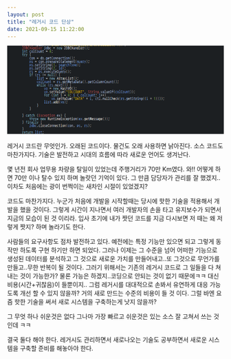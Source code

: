 ```yaml
---
layout: post
title: "레거시 코드 단상"
date: 2021-09-15 11:22:00
---
```

![legacy-code](/assets/images/legacy-code.png)

레거시 코드란 무엇인가. 오래된 코드이다. 물건도 오래 사용하면 낡아진다. 소스 코드도 마찬가지다. 기술은 발전하고 시대의 흐름에 따라 새로운 언어도 생겨난다.

몇 년전 회사 업무용 차량을 탈일이 있었는데 주행거리가 70만 Km였다. 와!! 어떻게 하면 70만 이나 탈수 있지 하며 놀랏던 기억이 있다. 그 만큼 담당자가 관리를 잘 했겠지.. 이차도 처음에는 광이 번쩍이는 새차인 시절이 있었겠지?

코드도 마찬가지다. 누군가 처음에 개발을 시작할때는 당시에 핫한 기술을 적용해서 개발을 했을 것이다. 그렇게 시간이 지나면서 여러 개발자의 손을 타고 유지보수가 되면서 지금의 모습이 된 것 이리라. 입사 초기에 내가 짯던 코드를 지금 다시보면 저 때는 왜 저렇게 짯지? 하며 놀라기도 한다.

사람들의 요구사항도 점차 발전하고 있다. 예전에는 특정 기능만 있으면 되고 그렇게 동작만 하도록 구현 하기만 하면 되었다. 그러나 이제는 그 수준을 넘어 어떠한 기능으로 생성된 데이터를 분석하고 그 것으로 새로운 가치를 만들어내고..또 그것으로 무언가를 만들고..무한 반복이 될 것이다. 그러기 위해서는 기존의 레거시 코드로 그 일들을 다 쳐내는 것이 가능한가? 물론 가능은 하겠지..코딩으로 안되는 것이 없기 때문에ㅋㅋ 대신 비용(시간+귀찮음)이 들뿐이지.. 그럼 레거시를 대대적으로 손봐서 유연하게 대응 가능도록 개선 할 수 있지 않을까? 거의 새로 만드는 수준의 비용이 들 것 이다. 그럴 바엔 요즘 핫한 기술을 써서 새로 시스템을 구축하는게 낫지 않을까?

그 무엇 하나 쉬운것은 없다 그나마 가장 빠르고 쉬운것은 있는 소스 잘 고쳐서 쓰는 것인데 ㅋㅋ

결국 둘다 해야 한다. 레거시도 관리하면서 새로나오는 기술도 공부하면서 새로운 시스템을 구축할 준비를 해놓아야 한다. 












